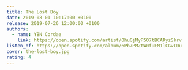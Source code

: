 ```yaml
---
title: The Lost Boy
date: 2019-08-01 10:17:00 +0100
release: 2019-07-26 12:00:00 +0100
authors:
  - name: YBN Cordae
    link: https://open.spotify.com/artist/0huGjMyP507tBCARyzSkrv
listen_of: https://open.spotify.com/album/6Pb7PMZtW0fuEM1lCGvCDu
cover: the-lost-boy.jpg
rating: 4
---
```

